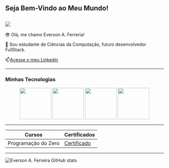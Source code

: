 ## Seja Bem-Vindo ao Meu Mundo!

![](https://media1.tenor.com/m/i3lImBg2UEQAAAAd/scaler-create-impact.gif)
--------------------

😎 Olá, me chamo Everson A. Ferreria!

💬 Sou estudante de Ciências da Computação, futuro desenvolvedor FullStack.

📫[Acesse o meu Linkedin](https://www.linkedin.com/in/everson-araujo-ferreira-637185206/)

---------------------

### Minhas Tecnologias

<p align="center">
<img src="https://cdn.jsdelivr.net/gh/devicons/devicon@latest/icons/python/python-original-wordmark.svg" width="100px">
<img src="https://cdn.jsdelivr.net/gh/devicons/devicon@latest/icons/html5/html5-original-wordmark.svg" width="100px">
<img src="https://cdn.jsdelivr.net/gh/devicons/devicon@latest/icons/css3/css3-plain-wordmark.svg" width="100px">
<img src="https://cdn.jsdelivr.net/gh/devicons/devicon@latest/icons/java/java-original-wordmark.svg" width="100px">
</p>

--------------
|Cursos | Certificados |
|-------|--------------|
|Programação do Zero | [Certificado](https://hermes.dio.me/certificates/EVKR7GSU.pdf)

--------------

![Everson A. Ferreira GitHub stats](https://github-readme-stats.vercel.app/api?username=EversonF&show_icons=true&theme=radical)

<!--
**EversonF/EversonF** is a ✨ _special_ ✨ repository because its `README.md` (this file) appears on your GitHub profile.

Here are some ideas to get you started:

- 🔭 I’m currently working on ...
- 🌱 I’m currently learning ...
- 👯 I’m looking to collaborate on ...
- 🤔 I’m looking for help with ...
- 💬 Ask me about ...
- 📫 How to reach me: ...
- 😄 Pronouns: ...
- ⚡ Fun fact: ...
-->

